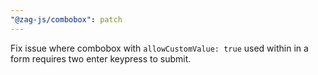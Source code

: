 ```yaml
---
"@zag-js/combobox": patch
---
```


Fix issue where combobox with `allowCustomValue: true` used within in a form requires two enter keypress to submit.
